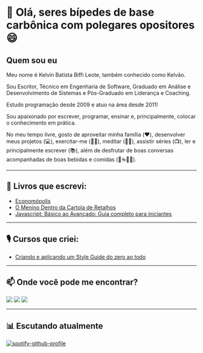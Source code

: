 # 👋 Olá, seres bípedes de base carbônica com polegares opositores 😄
## Quem sou eu

Meu nome é Kelvin Batista Biffi Leote, também conhecido como Kelvão.

Sou Escritor, Técnico em Engenharia de Software, Graduado em Análise e Desenvolvimento de Sistemas e Pós-Graduado em Liderança e Coaching.

Estudo programação desde 2009 e atuo na área desde 2011!

Sou apaixonado por escrever, programar, ensinar e, principalmente, colocar o conhecimento em prática.

No meu tempo livre, gosto de aproveitar minha família (❤️), desenvolver meus projetos (💻), exercitar-me (🏋️‍♂️), meditar (🧘‍♂️), assistir séries (📺), ler e principalmente escrever (📚), além de desfrutar de boas conversas acompanhadas de boas bebidas e comidas (🧀☕🍷🍺).

------

## 📝 Livros que escrevi:

- [Economópolis](https://economopolis.com.br/)
- [O Menino Dentro da Cartola de Retalhos](https://amzn.to/2HR6FfC)
- [Javascript: Básico ao Avançado: Guia completo para iniciantes](https://www.amazon.com.br/dp/B0BS9VQTJW/)

------

## 🎙️ Cursos que criei:

- [Criando e aplicando um Style Guide do zero ao todo](https://www.udemy.com/course/criando-e-aplicando-um-style-guide-do-zero-ao-todo/)

------

## 📫 Onde você pode me encontrar?

[<img src="https://img.shields.io/badge/-Instagram-d93383?style=flat-square&labelColor=d93383&logo=instagram&logoColor=white">](https://www.instagram.com/kelvinbiffi/)
[<img src="https://img.shields.io/badge/LinkedIn-blue?logo=linkedin">](https://www.linkedin.com/in/kelvinbiffi/)
[<img src="https://img.shields.io/badge/Gmail-red?logo=Gmail&logoColor=white">](mailto:kelvinbiffi.developer@gmail.com)

------

## 📊 Escutando atualmente

[![spotify-github-profile](https://spotify-github-profile.vercel.app/api/view?uid=12159221653&cover_image=true&theme=default)](https://github.com/kittinan/spotify-github-profile)
